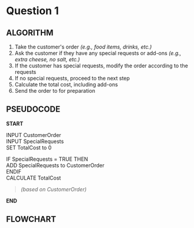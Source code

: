 # Question 1

## ALGORITHM
1. Take the customer's order *(e.g., food items, drinks, etc.)*
2.  Ask the customer if they have any special requests or add-ons *(e.g., extra cheese, no salt, etc.)*
3.  If the customer has special requests, modify the order according to the requests
4.  If no special requests, proceed to the next step
5.  Calculate the total cost, including add-ons
6.  Send the order to for preparation

## PSEUDOCODE
**START**

INPUT CustomerOrder\
INPUT SpecialRequests\
SET TotalCost to 0

IF SpecialRequests = TRUE THEN\
  ADD SpecialRequests to CustomerOrder\
ENDIF\
CALCULATE TotalCost 
> *(based on CustomerOrder)*

**END**

## FLOWCHART

